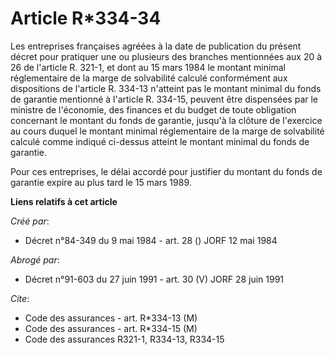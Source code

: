 # Article R*334-34

Les entreprises françaises agréées à la date de publication du présent décret pour pratiquer une ou plusieurs des branches
mentionnées aux 20 à 26 de l'article R. 321-1, et dont au 15 mars 1984 le montant minimal réglementaire de la marge de
solvabilité calculé conformément aux dispositions de l'article R. 334-13 n'atteint pas le montant minimal du fonds de
garantie mentionné à l'article R. 334-15, peuvent être dispensées par le ministre de l'économie, des finances et du budget de
toute obligation concernant le montant du fonds de garantie, jusqu'à la clôture de l'exercice au cours duquel le montant
minimal réglementaire de la marge de solvabilité calculé comme indiqué ci-dessus atteint le montant minimal du fonds de
garantie.

Pour ces entreprises, le délai accordé pour justifier du montant du fonds de garantie expire au plus tard le 15 mars 1989.

**Liens relatifs à cet article**

_Créé par_:

  - Décret n°84-349 du 9 mai 1984 - art. 28 () JORF 12 mai 1984

_Abrogé par_:

  - Décret n°91-603 du 27 juin 1991 - art. 30 (V) JORF 28 juin 1991

_Cite_:

  - Code des assurances - art. R*334-13 (M)
  - Code des assurances - art. R*334-15 (M)
  - Code des assurances R321-1, R334-13, R334-15
